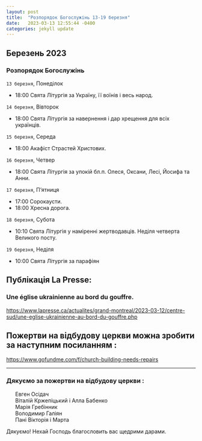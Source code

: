 ```yaml
---
layout: post
title:  "Розпорядок Богослужінь 13-19 березня"
date:   2023-03-13 12:55:44 -0400
categories: jekyll update
---
```


## Березень 2023

### Розпорядок Богослужінь

`13 березня`, Понеділок

* 18:00 Свята Літургія за Україну, її воїнів і весь народ.

`14 березня`, Вівторок

* 18:00 Свята Літургія за навернення і дар хрещення для всіх українців.

`15 березня`, Середа

* 18:00 Акафіст Страстей Христових.

`16 березня`, Четвер

* 18:00 Свята Літургія за упокій бл.п. Олеся, Оксани, Лесі, Йосифа та Анни.

`17 березня`, П’ятниця

* 17:00 Сорокаусти.
* 18:00 Хресна дорога.

`18 березня`, Субота

* 10:10 Свята Літургія у наміренні жертводавців.
  Неділя четверта Великого посту.

`19 березня`, Неділя

* 10:00 Свята Літургія за парафіян


## Публікація La Presse:
### Une église ukrainienne au bord du gouffre.
<https://www.lapresse.ca/actualites/grand-montreal/2023-03-12/centre-sud/une-eglise-ukrainienne-au-bord-du-gouffre.php>

## Пожертви на відбудову церкви можна зробити за наступним посиланням : 
<https://www.gofundme.com/f/church-building-needs-repairs>

---
### Дякуємо за пожертви на відбудову церкви :

<ul>
Евген Осідач <br>
Віталій Кржепіцький і Алла Бабенко <br>
Марія Гребінник <br>
Володимир Галіян <br>
Пані Вікторія і Марта
</ul>
Дякуємо! Нехай Господь благословить вас щедрими дарами.

